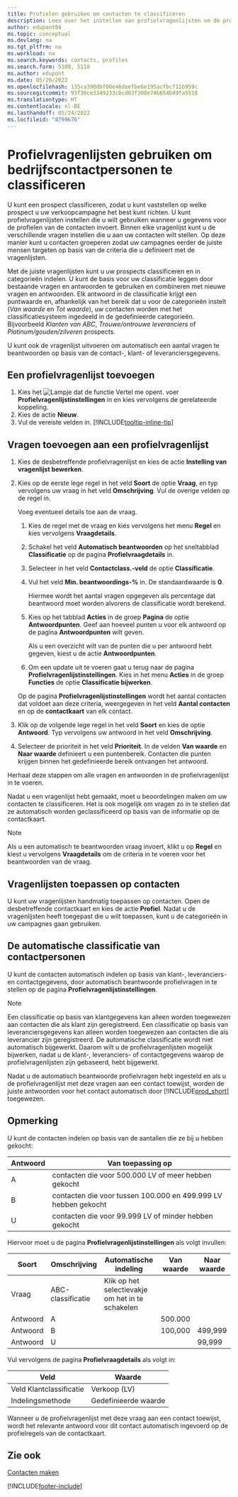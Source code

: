 ```yaml
---
title: Profielen gebruiken om contacten te classificeren
description: Lees over het instellen van profielvragenlijsten om de profielen van uw zakelijke contacten te classificeren.
author: edupont04
ms.topic: conceptual
ms.devlang: na
ms.tgt_pltfrm: na
ms.workload: na
ms.search.keywords: contacts, profiles
ms.search.form: 5109, 5110
ms.author: edupont
ms.date: 05/20/2022
ms.openlocfilehash: 135ca390dbf00e46deefbe6e195acfbcf11b959c
ms.sourcegitcommit: 93f30ce3349233cbcd03f300e74b654b49fa5518
ms.translationtype: HT
ms.contentlocale: nl-BE
ms.lasthandoff: 05/24/2022
ms.locfileid: "8799676"
---
```

# <a name="use-profile-questionnaires-to-classify-business-contacts"></a>Profielvragenlijsten gebruiken om bedrijfscontactpersonen te classificeren

U kunt een prospect classificeren, zodat u kunt vaststellen op welke prospect u uw verkoopcampagne het best kunt richten. U kunt profielvragenlijsten instellen die u wilt gebruiken wanneer u gegevens voor de profielen van de contacten invoert. Binnen elke vragenlijst kunt u de verschillende vragen instellen die u aan uw contacten wilt stellen. Op deze manier kunt u contacten groeperen zodat uw campagnes eerder de juiste mensen targeten op basis van de criteria die u definieert met de vragenlijsten.  

Met de juiste vragenlijsten kunt u uw prospects classificeren en in categorieën indelen. U kunt de basis voor uw classificatie leggen door bestaande vragen en antwoorden te gebruiken en combineren met nieuwe vragen en antwoorden. Elk antwoord in de classificatie krijgt een puntwaarde en, afhankelijk van het bereik dat u voor de categorieën instelt (*Van waarde* en *Tot waarde*), uw contacten worden met het classificatiesysteem ingedeeld in de gedefinieerde categorieën. Bijvoorbeeld *Klanten van ABC*, *Trouwe/ontrouwe leveranciers* of *Platinum/gouden/zilveren* prospects.  

U kunt ook de vragenlijst uitvoeren om automatisch een aantal vragen te beantwoorden op basis van de contact-, klant- of leveranciersgegevens.  

## <a name="to-add-a-profile-questionnaire"></a>Een profielvragenlijst toevoegen

1. Kies het ![Lampje dat de functie Vertel me opent.](media/ui-search/search_small.png "Vertel me wat u wilt doen") voer **Profielvragenlijstinstellingen** in en kies vervolgens de gerelateerde koppeling.  
2. Kies de actie **Nieuw**.  
3. Vul de vereiste velden in. [!INCLUDE[tooltip-inline-tip](includes/tooltip-inline-tip_md.md)]  

## <a name="to-add-questions-to-a-profile-questionnaire"></a>Vragen toevoegen aan een profielvragenlijst

1. Kies de desbetreffende profielvragenlijst en kies de actie **Instelling van vragenlijst bewerken**.  
2. Kies op de eerste lege regel in het veld **Soort** de optie **Vraag**, en typ vervolgens uw vraag in het veld **Omschrijving**. Vul de overige velden op de regel in.  

    Voeg eventueel details toe aan de vraag.

    1. Kies de regel met de vraag en kies vervolgens het menu **Regel** en kies vervolgens **Vraagdetails**.  

    2. Schakel het veld **Automatisch beantwoorden** op het sneltabblad **Classificatie** op de pagina **Profielvraagdetails** in.  

    3. Selecteer in het veld **Contactclass.-veld** de optie **Classificatie**.  

    4. Vul het veld **Min. beantwoordings-%** in. De standaardwaarde is **0**.  

        Hiermee wordt het aantal vragen opgegeven als percentage dat beantwoord moet worden alvorens de classificatie wordt berekend.

    5. Kies op het tabblad **Acties** in de groep **Pagina** de optie **Antwoordpunten**. Geef aan hoeveel punten u voor elk antwoord op de pagina **Antwoordpunten** wilt geven.

        Als u een overzicht wilt van de punten die u per antwoord hebt gegeven, kiest u de actie **Antwoordpunten**.

    6. Om een update uit te voeren gaat u terug naar de pagina **Profielvragenlijstinstellingen**. Kies in het menu **Acties** in de groep **Functies** de optie **Classificatie bijwerken**.

    Op de pagina **Profielvragenlijstinstellingen** wordt het aantal contacten dat voldoet aan deze criteria, weergegeven in het veld **Aantal contacten** en op de **contactkaart** van elk contact.

3. Klik op de volgende lege regel in het veld **Soort** en kies de optie **Antwoord**. Typ vervolgens uw antwoord in het veld **Omschrijving**.  
4. Selecteer de prioriteit in het veld **Prioriteit**. In de velden **Van waarde** en **Naar waarde** definieert u een puntenbereik. Contacten die punten krijgen binnen het gedefinieerde bereik ontvangen het antwoord.  

Herhaal deze stappen om alle vragen en antwoorden in de profielvragenlijst in te voeren.

Nadat u een vragenlijst hebt gemaakt, moet u beoordelingen maken om uw contacten te classificeren. Het is ook mogelijk om vragen zo in te stellen dat ze automatisch worden geclassificeerd op basis van de informatie op de contactkaart.  

> [!NOTE]
> Als u een automatisch te beantwoorden vraag invoert, klikt u op **Regel** en kiest u vervolgens **Vraagdetails** om de criteria in te voeren voor het beantwoorden van de vraag.

## <a name="apply-questionnaires-to-contacts"></a>Vragenlijsten toepassen op contacten

U kunt uw vragenlijsten handmatig toepassen op contacten. Open de desbetreffende contactkaart en kies de actie **Profiel**. Nadat u de vragenlijsten heeft toegepast die u wilt toepassen, kunt u de categorieën in uw campagnes gaan gebruiken.  

## <a name="the-automatic-classification-of-contacts"></a>De automatische classificatie van contactpersonen

U kunt de contacten automatisch indelen op basis van klant-, leveranciers- en contactgegevens, door automatisch beantwoorde profielvragen in te stellen op de pagina **Profielvragenlijstinstellingen**.  

> [!NOTE]
> Een classificatie op basis van klantgegevens kan alleen worden toegewezen aan contacten die als klant zijn geregistreerd. Een classificatie op basis van leveranciersgegevens kan alleen worden toegewezen aan contacten die als leverancier zijn geregistreerd. De automatische classificatie wordt niet automatisch bijgewerkt. Daarom wilt u de profielvragenlijsten mogelijk bijwerken, nadat u de klant-, leveranciers- of contactgegevens waarop de profielvragenlijsten zijn gebaseerd, hebt bijgewerkt.  

Nadat u de automatisch beantwoorde profielvragen hebt ingesteld en als u de profielvragenlijst met deze vragen aan een contact toewijst, worden de juiste antwoorden voor het contact automatisch door [!INCLUDE[prod_short](includes/prod_short.md)] toegewezen.  

## <a name="example"></a>Opmerking

U kunt de contacten indelen op basis van de aantallen die ze bij u hebben gekocht:

|Antwoord|Van toepassing op|
|--- |--- |
|A|contacten die voor 500.000 LV of meer hebben gekocht|
|B|contacten die voor tussen 100.000 en 499.999 LV hebben gekocht|
|U|contacten die voor 99.999 LV of minder hebben gekocht|

Hiervoor moet u de pagina **Profielvragenlijstinstellingen** als volgt invullen:

| Soort     | Omschrijving        | Automatische indeling     | Van waarde | Naar waarde |
|----------|--------------------|------------------------------|------------|----------|
| Vraag | ABC-classificatie | Klik op het selectievakje om het in te schakelen |            |          |
| Antwoord   | A                  |                              | 500.000    |          |
| Antwoord   | B                  |                              | 100,000    | 499,999  |
| Antwoord   | U                  |                              |            | 99,999   |

Vul vervolgens de pagina **Profielvraagdetails** als volgt in:

| Veld                         | Waarde         |
|-------------------------------|---------------|
| Veld Klantclassificatie | Verkoop (LV)   |
| Indelingsmethode         | Gedefinieerde waarde |

Wanneer u de profielvragenlijst met deze vraag aan een contact toewijst, wordt het relevante antwoord voor dit contact automatisch ingevoerd op de profielregels van de contactkaart.

## <a name="see-also"></a>Zie ook

[Contacten maken](marketing-create-contact-companies.md)  


[!INCLUDE[footer-include](includes/footer-banner.md)]